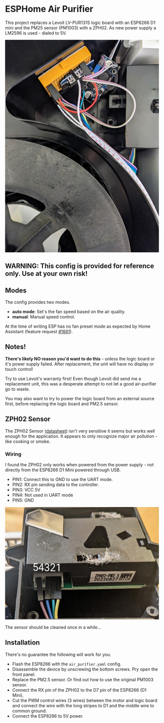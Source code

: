 # ESPHome Air Purifier

This project replaces a Levoit LV-PUR131S logic board with an ESP8266 D1 mini and the PM25 sensor (PM1003) with a ZPH02. As new power supply a LM2596 is used - dialed to 5V.

![The shoddy wiring](photo.jpg "Shoddy wiring")

## WARNING: This config is provided for reference only. Use at your own risk!

## Modes

The config provides two modes.
- **auto mode**: Set's the fan speed based on the air quality.
- **manual**: Manual speed control.

At the time of writing ESP has no fan preset mode as expected by Home Assistant (feature request [#1661](https://github.com/esphome/feature-requests/issues/1661)).

## Notes!

**There's likely NO reason you'd want to do this** - unless the logic board or it's power supply failed. After replacement, the unit will have no display or touch control! 

Try to use Levoit's warranty first! Even though Levoit did send me a replacement unit, this was a desperate attempt to not let a good air-purifier go to waste.

You may also want to try to power the logic board from an external source first, before replacing the logic board and PM2.5 sensor.


## ZPH02 Sensor

The ZPH02 Sensor ([datasheet](https://www.winsen-sensor.com/d/files/zph02-particles-and-voc-module-manual-v1_0.pdf)) isn't very sensitive it seems but works well enough for the application. It appears to only recognize major air pollution - like cooking or smoke.


### Wiring

I found the ZPH02 only works when powered from the power supply - not directly from the ESP8266 D1 Mini powered through USB.

- PIN1: Connect this to GND to use the UART mode.
- PIN2: RX pin sending data to the controller.
- PIN3: VCC 5V
- PIN4: Not used in UART mode
- PIN5: GND

![ZPH02 wiring](ZPH02_wiring_uart.jpg )

The sensor should be cleaned once in a while...

## Installation

There's no guarantee the following will work for you.

- Flash the ESP8266 with the `air_purifier.yaml` config.
- Disassemble the device by unscrewing the bottom screws. Pry open the front panel. 
- Replace the PM2.5 sensor. Or find out how to use the original PM1003 sensor.
- Connect the RX pin of the ZPH02 to the D7 pin of the ESP8266 (D1 Mini).
- Cut the PWM control wires (3 wires) between the motor and logic board and connect the wire with the long stripes to D1 and the middle wire to common ground.
- Connect the ESP8266 to 5V power.
